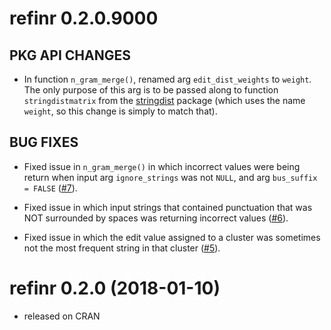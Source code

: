 refinr 0.2.0.9000
=================

## PKG API CHANGES

* In function `n_gram_merge()`, renamed arg `edit_dist_weights` to `weight`. The only purpose of this arg is to be passed along to function `stringdistmatrix` from the [stringdist](https://CRAN.R-project.org/package=stringdist) package (which uses the name `weight`, so this change is simply to match that).

## BUG FIXES

* Fixed issue in `n_gram_merge()` in which incorrect values were being return when input arg `ignore_strings` was not `NULL`, and arg `bus_suffix = FALSE` ([#7](https://github.com/ChrisMuir/refinr/issues/7)).

* Fixed issue in which input strings that contained punctuation that was NOT surrounded by spaces was returning incorrect values ([#6](https://github.com/ChrisMuir/refinr/issues/6)).

* Fixed issue in which the edit value assigned to a cluster was sometimes not the most frequent string in that cluster ([#5](https://github.com/ChrisMuir/refinr/issues/5)). 

refinr 0.2.0 (2018-01-10)
=========================

* released on CRAN
